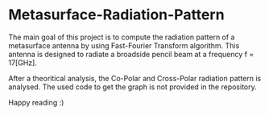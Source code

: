 # Metasurface-Radiation-Pattern
The main goal of this project is to compute the radiation pattern of a metasurface antenna by using Fast-Fourier Transform algorithm. 
This antenna is designed to radiate a broadside pencil beam at a frequency f = 17[GHz].

After a theoritical analysis, the Co-Polar and Cross-Polar radiation pattern is analysed.
The used code to get the graph is not provided in the repository.

Happy reading :)
